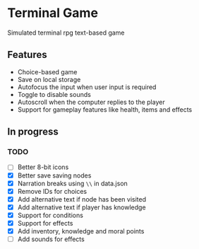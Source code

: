 # Terminal Game

Simulated terminal rpg text-based game

## Features

- Choice-based game
- Save on local storage
- Autofocus the input when user input is required
- Toggle to disable sounds
- Autoscroll when the computer replies to the player
- Support for gameplay features like health, items and effects

## In progress

### TODO

- [ ] Better 8-bit icons
- [x] Better save saving nodes
- [x] Narration breaks using `\\` in data.json
- [x] Remove IDs for choices
- [x] Add alternative text if node has been visited
- [x] Add alternative text if player has knowledge
- [x] Support for conditions
- [x] Support for effects
- [x] Add inventory, knowledge and moral points
- [ ] Add sounds for effects
